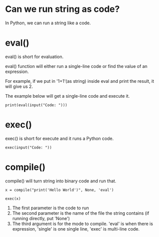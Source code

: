 # Can we run string as code?

In Python, we can run a string like a code.

# eval()

eval() is short for evaluation.

eval() function will either run a single-line code or find the value of an expression.

For example, if we put in '1+1'(as string) inside eval and print the result, it will give us 2.

The example below will get a single-line code and execute it.

```
print(eval(input("Code: ")))
```

# exec()

exec() is short for execute and it runs a Python code.

```
exec(input("Code: "))
```

# compile()

compile() will turn string into binary code and run that.

```
x = compile("print('Hello World')", None, 'eval')

exec(x)
```

1. The first parameter is the code to run
2. The second parameter is the name of the file the string contains (if running directly, put 'None')
3. The third argument is for the mode to compile. 'eval' is when there is expression, 'single' is one single line, 'exec' is multi-line code.
